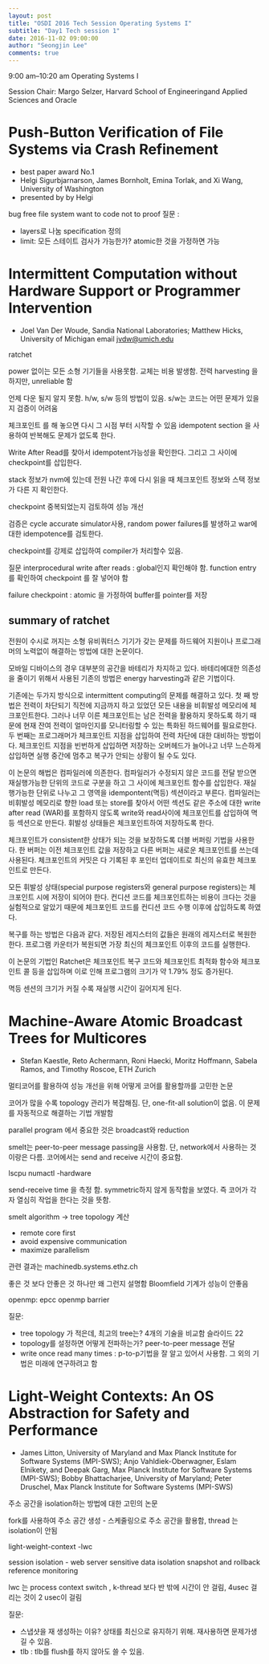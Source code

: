 ```yaml
---
layout: post
title: "OSDI 2016 Tech Session Operating Systems I"
subtitle: "Day1 Tech session 1"
date: 2016-11-02 09:00:00
author: "Seongjin Lee"
comments: true
---
```



9:00 am–10:20 am
Operating Systems I

Session Chair: Margo Selzer, Harvard School of Engineeringand Applied Sciences and Oracle



# Push-Button Verification of File Systems via Crash Refinement
* best paper award No.1
* Helgi Sigurbjarnarson, James Bornholt, Emina Torlak, and Xi Wang, University of Washington
* presented by by Helgi

bug free file system
want to code not to proof
질문 :
- layers로 나눔 specification 정의
- limit: 모든 스테이트 검사가 가능한가? atomic한 것을 가정하면 가능



# Intermittent Computation without Hardware Support or Programmer Intervention
* Joel Van Der Woude, Sandia National Laboratories; Matthew Hicks, University of Michigan
email jvdw@umich.edu

ratchet

power 없이는 모든 소형 기기들을 사용못함. 교체는 비용 발생함. 전력 harvesting 을 하지만, unreliable 함

언제 다운 될지 알지 못함. h/w, s/w 등의 방법이 있음. s/w는 코드는 어떤 문제가 있을지 검증이 어려움

체크포인트 를 해 놓으면 다시 그 시점 부터 시작할 수 있음
idempotent section 을 사용하여 반복해도 문제가 없도록 한다.

Write After Read를 찾아서 idempotent가능성을 확인한다. 그리고 그 사이에 checkpoint를 삽입한다.

stack 정보가 nvm에 있는데 전원 나간 후에 다시 읽을 때 체크포인트 정보와 스택 정보가 다른 지 확인한다.

checkpoint 중복되었는지 검토하여 성능 개선

검증은 cycle accurate simulator사용, random power failures를 발생하고 war에 대한 idempotence를 검토한다.

checkpoint를 강제로 삽입하여 compiler가 처리할수 있음.

질문
interprocedural write after reads : global인지 확인해야 함. function entry를 확인하여 checkpoint 를 잘 넣어야 함

failure checkpoint : atomic 을 가정하여 buffer를 pointer를 저장

## summary of ratchet

전원이 수시로 꺼지는 소형 유비쿼터스 기기가 갖는 문제를 하드웨어 지원이나 프로그래머의 노력없이 해결하는 방법에 대한 논문이다.

모바일 디바이스의 경우 대부분의 공간을 바테리가 차지하고 있다. 바테리에대한 의존성을 줄이기 위해서 사용된 기존의 방법은 energy harvesting과 같은 기법이다.

기존에는 두가지 방식으로 intermittent computing의 문제를 해결하고 있다. 첫 째 방법은 전력이 차단되기 직전에 지금까지 하고 있었던 모든 내용을 비휘발성 메모리에 체크포인트한다. 그러나 너무 이른 체크포인트는 남은 전력을 활용하지 못하도록 하기 때문에 현재 잔여 전력이 얼마인지를 모니터링할 수 있는 특화된 하드웨어를 필요로한다. 두 번째는 프로그래머가 체크포인트 지점을 삽입하여 전력 차단에 대한 대비하는 방법이다. 체크포인트 지점을 빈번하게 삽입하면 저장하는 오버헤드가 늘어나고 너무 느슨하게 삽입하면 실행 중간에 멈추고 복구가 안되는 상황이 될 수도 있다.

이 논문의 해법은 컴파일러에 의존한다. 컴파일러가 수정되지 않은 코드를 전달 받으면 재실행가능한 단위의 코드로 구분을 하고 그 사이에 체크포인트 함수를 삽입한다. 재실행가능한 단위로 나누고 그 영역을 idempontent(멱등) 섹션이라고 부른다. 컴파일러는 비휘발성 메모리로 향한 load 또는 store를 찾아서 어떤 섹션도 같은 주소에 대한 write after read (WAR)를 포함하지 않도록 write와 read사이에 체크포인트를 삽입하여 멱등 섹션으로 만든다. 휘발성 상태들은 체크포인트하여 저장하도록 한다.

체크포인트가 consistent한 상태가 되는 것을 보장하도록 더블 버퍼링 기법을 사용한다. 한 버퍼는 이전 체크포인트 값을 저장하고 다른 버퍼는 새로운 체크포인트를 쓰는데 사용된다. 체크포인트의 커밋은 다 기록된 후 포인터 업데이트로 최신의 유효한 체크포인트로 만든다.

모든 휘발성 상태(special purpose registers와 general purpose registers)는 체크포인트 시에 저장이 되어야 한다. 컨디션 코드를 체크포인트하는 비용이 크다는 것을 실험적으로 알았기 때문에 체크포인트 코드를 컨디션 코드 수행 이후에 삽입하도록 하였다. 

복구를 하는 방법은 다음과 같다. 저장된 레지스터의 값들은 원래의 레지스터로 복원한 한다. 프로그램 카운터가 복원되면 가장 최신의 체크포인트 이후의 코드를 실행한다.

이 논문의 기법인 Ratchet은 체크포인트 복구 코드와 체크포인트 최적화 함수와 체크포인트 콜 등을 삽입하며 이로 인해 프로그램의 크기가 약 1.79% 정도 증가된다.

멱등 센션의 크기가 커질 수록 재실행 시간이 길어지게 된다.



# Machine-Aware Atomic Broadcast Trees for Multicores
* Stefan Kaestle, Reto Achermann, Roni Haecki, Moritz Hoffmann, Sabela Ramos, and Timothy Roscoe, ETH Zurich

멀티코어를 활용하여 성능 개선을 위해 어떻게 코어를 활용할까를 고민한 논문

코어가 많을 수록 topology 관리가 복잡해짐. 단, one-fit-all solution이 없음. 이 문제를 자동적으로 해결하는 기법 개발함

parallel program 에서 중요한 것은 broadcast와 reduction

smelt는 peer-to-peer message passing을 사용함. 단, network에서 사용하는 것이랑은 다름. 코어에서는  send and receive 시간이 중요함.

lscpu
numactl -hardware

send-receive time 을 측정 함. symmetric하지 않게 동작함을 보였다. 즉 코어가 각자 열심히 작업을 한다는 것을 뜻함.

smelt algorithm -> tree topology 계산
* remote core first
* avoid expensive communication
* maximize parallelism

관련 결과는 machinedb.systems.ethz.ch

좋은 것 보다 안좋은 것 하나만 왜 그런지 설명함 Bloomfield 기계가 성능이 안좋음

openmp: epcc openmp barrier


질문:
- tree topology 가 적은데, 최고의 tree는? 4개의 기술을 비교함 슬라이드 22
- topology를 설정하면 어떻게 전파하는가? peer-to-peer message 전달
- write once read many times : p-to-p기법을 잘 알고 있어서 사용함. 그 외의 기법은 미래에 연구하려고 함




# Light-Weight Contexts: An OS Abstraction for Safety and Performance
* James Litton, University of Maryland and Max Planck Institute for Software Systems (MPI-SWS); Anjo Vahldiek-Oberwagner, Eslam Elnikety, and Deepak Garg, Max Planck Institute for Software Systems (MPI-SWS); Bobby Bhattacharjee, University of Maryland; Peter Druschel, Max Planck Institute for Software Systems (MPI-SWS)

주소 공간을 isolation하는 방법에 대한 고민의 논문

fork를 사용하여 주소 공간 생성 - 스케줄링으로 주소 공간을 활용함, thread 는 isolation이 안됨

light-weight-context -lwc

session isolation - web server
sensitive data isolation
snapshot and rollback
reference monitoring

lwc 는 process context switch , k-thread  보다 반 밖에 시간이 안 걸림, 4usec 걸리는 것이 2 usec이 걸림

질문:
- 스냅샷을 재 생성하는 이유? 상태를 최신으로 유지하기 위해. 재사용하면 문제가생길 수 있음.
- tlb : tlb를 flush를 하지 않아도 쓸 수 있음.

